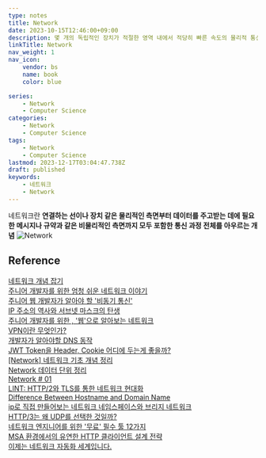 ```yaml
---
type: notes
title: Network
date: 2023-10-15T12:46:00+09:00
description: 몇 개의 독립적인 장치가 적절한 영역 내에서 적당히 빠른 속도의 물리적 통신 채널을 통하여 서로가 직접 통신할 수 있도록 지원해 주는 데이터 통신 체계
linkTitle: Network
nav_weight: 1
nav_icon:
    vendor: bs
    name: book
    color: blue

series:
    - Network
    - Computer Science
categories:
    - Network
    - Computer Science
tags:
    - Network
    - Computer Science
lastmod: 2023-12-17T03:04:47.738Z
draft: published
keywords:
    - 네트워크
    - Network
---
```


네트워크란 **연결하는 선이나 장치 같은 물리적인 측면부터 데이터를 주고받는 데에 필요한 메시지나 규약과 같은 비물리적인 측면까지 모두 포함한 통신 과정 전체를 아우르는 개념**
![Network](/content/computer-science/nettopo.webp#center "https://medium.com/minitechi/fundamentals-in-networking-1628a50672ea")

## Reference

[네트워크 개념 잡기](https://www.whatap.io/ko/blog/149/)  
[주니어 개발자를 위한 엄청 쉬운 네트워크 이야기](https://yozm.wishket.com/magazine/detail/1875/)  
[주니어 웹 개발자가 알아야 할 '비동기 통신'](https://yozm.wishket.com/magazine/detail/1982/)  
[IP 주소의 역사와 서브넷 마스크의 탄생](https://yozm.wishket.com/magazine/detail/2108/)  
[주니어 개발자를 위한 , '웹'으로 알아보는 네트워크](https://yozm.wishket.com/magazine/detail/2055/)  
[VPN이란 무엇인가?](https://yozm.wishket.com/magazine/detail/558/)  
[개발자가 알아야할 DNS 동작](https://devocean.sk.com/search/techBoardDetail.do?ID=164603&boardType=)  
[JWT Token을 Header, Cookie 어디에 두는게 좋을까?](https://jusths.tistory.com/350)  
[[Network] 네트워크 기초 개념 정리](https://bbogle2.tistory.com/entry/Network-%EB%84%A4%ED%8A%B8%EC%9B%8C%ED%81%AC-%EA%B8%B0%EC%B4%88-%EA%B0%9C%EB%85%90-%EC%A0%95%EB%A6%AC)  
[Network 데이터 단위 정리](https://velog.io/@dev_0livia/Network-%EB%8D%B0%EC%9D%B4%ED%84%B0-%EB%8B%A8%EC%9C%84-%EC%A0%95%EB%A6%AC)  
[Network # 01](https://velog.io/@dev_0livia/Network-01)  
[LINT: HTTP/2와 TLS를 통한 네트워크 현대화](https://engineering.linecorp.com/ko/blog/LINT-newtork-modernization-http2-tls)  
[Difference Between Hostname and Domain Name](http://www.differencebetween.net/technology/difference-between-hostname-and-domain-name/)  
[ip로 직접 만들어보는 네트워크 네임스페이스와 브리지 네트워크](https://www.44bits.io/ko/post/container-network-2-ip-command-and-network-namespace)  
[HTTP/3는 왜 UDP를 선택한 것일까?](https://evan-moon.github.io/2019/10/08/what-is-http3/)  
[네트워크 엔지니어를 위한 '무료' 필수 툴 12가지](https://www.itworld.co.kr/news/268533)  
[MSA 환경에서의 유연한 HTTP 클라이언트 설계 전략](https://tech.kakaopay.com/post/make-http-client-design-flexible/)  
[이제는 네트워크 자동화 세계입니다.](https://nginxstore.com/blog/nginx/%ec%9d%b4%ec%a0%9c%eb%8a%94-%eb%84%a4%ed%8a%b8%ec%9b%8c%ed%81%ac-%ec%9e%90%eb%8f%99%ed%99%94-%ec%84%b8%ea%b3%84%ec%9e%85%eb%8b%88%eb%8b%a4/)
